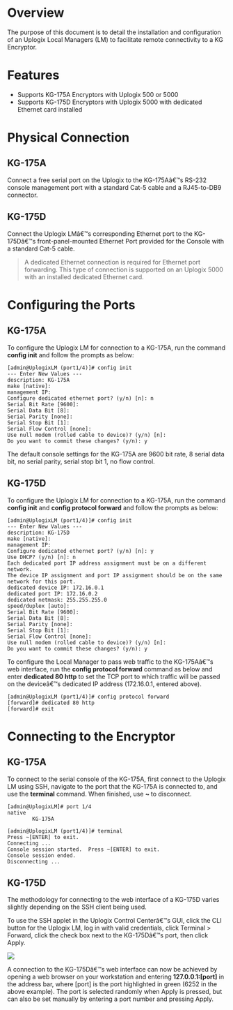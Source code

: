 # Overview

The purpose of this document is to detail the installation and configuration of an Uplogix Local Managers (LM) to facilitate remote connectivity to a KG Encryptor.

# Features
* Supports KG-175A Encryptors with Uplogix 500 or 5000
* Supports KG-175D Encryptors with Uplogix 5000 with dedicated Ethernet card installed

# Physical Connection

## KG-175A 

Connect a free serial port on the Uplogix to the KG-175Aâ€™s RS-232 console management port with a standard Cat-5 cable and a RJ45-to-DB9 connector. 

## KG-175D
Connect the Uplogix LMâ€™s corresponding Ethernet port to the KG-175Dâ€™s front-panel-mounted
 Ethernet Port provided for the Console with a standard Cat-5 cable.

> A dedicated Ethernet connection is required for Ethernet port forwarding.  This type of connection is supported on an Uplogix 5000 with an installed dedicated Ethernet card.

# Configuring the Ports

## KG-175A 

To configure the Uplogix LM for connection to a KG-175A, run the command **config init** and follow the prompts as below:

```
[admin@UplogixLM (port1/4)]# config init
--- Enter New Values ---
description: KG-175A
make [native]: 
management IP: 
Configure dedicated ethernet port? (y/n) [n]: n
Serial Bit Rate [9600]: 
Serial Data Bit [8]: 
Serial Parity [none]: 
Serial Stop Bit [1]: 
Serial Flow Control [none]: 
Use null modem (rolled cable to device)? (y/n) [n]: 
Do you want to commit these changes? (y/n): y
```
The default console settings for the KG-175A are 9600 bit rate, 8 serial data bit, no serial parity, serial stop bit 1, no flow control.

## KG-175D 

To configure the Uplogix LM for connection to a KG-175A, run the command **config init** and **config protocol forward** and follow the prompts as below:

```
[admin@UplogixLM (port1/4)]# config init
--- Enter New Values ---
description: KG-175D
make [native]: 
management IP: 
Configure dedicated ethernet port? (y/n) [n]: y
Use DHCP? (y/n) [n]: n
Each dedicated port IP address assignment must be on a different network.
The device IP assignment and port IP assignment should be on the same network for this port.
dedicated device IP: 172.16.0.1
dedicated port IP: 172.16.0.2
dedicated netmask: 255.255.255.0
speed/duplex [auto]: 
Serial Bit Rate [9600]: 
Serial Data Bit [8]: 
Serial Parity [none]: 
Serial Stop Bit [1]: 
Serial Flow Control [none]: 
Use null modem (rolled cable to device)? (y/n) [n]: 
Do you want to commit these changes? (y/n): y
```

To configure the Local Manager to pass web traffic to the KG-175Aâ€™s web interface, run the **config protocol forward** command as below and enter **dedicated 80 http** to set the TCP port to which traffic will be passed on the deviceâ€™s dedicated IP address (172.16.0.1, entered above).

```
[admin@UplogixLM (port1/4)]# config protocol forward
[forward]# dedicated 80 http
[forward]# exit
```

# Connecting to the Encryptor

## KG-175A 

To connect to the serial console of the KG-175A, first connect to the Uplogix LM using SSH, navigate to the port that the KG-175A is connected to, and use the **terminal** command. When finished, use **~ <ENTER>** to disconnect.

```
[admin@UplogixLM]# port 1/4
native
        KG-175A

[admin@UplogixLM (port1/4)]# terminal
Press ~[ENTER] to exit.
Connecting ...
Console session started.  Press ~[ENTER] to exit.
Console session ended.
Disconnecting ...
```

## KG-175D

The methodology for connecting to the web interface of a KG-175D varies slightly depending on the SSH client being used.
 
To use the SSH applet in the Uplogix Control Centerâ€™s GUI, click the CLI button for the Uplogix LM, log in with valid credentials, click Terminal > Forward, click the check box next to the KG-175Dâ€™s port, then click Apply. 

![](http://uplogix.com/support/docs/img/configuration-guides/kg-image001.png)
 
A connection to the KG-175Dâ€™s web interface can now be achieved by opening a web browser on your workstation and entering **127.0.0.1:[port]** in the address bar, where [port] is the port highlighted in green (6252 in the above example). The port is selected randomly when Apply is pressed, but can also be set manually by entering a port number and pressing Apply.